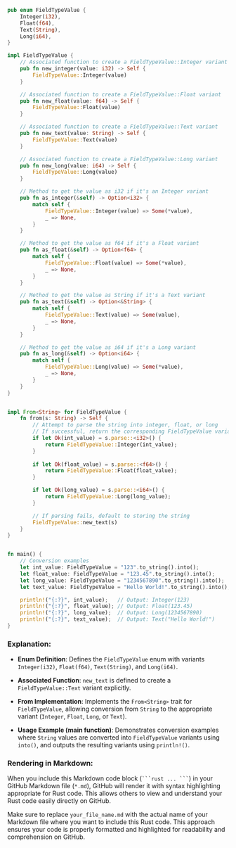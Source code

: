 ```rust
pub enum FieldTypeValue {
    Integer(i32),
    Float(f64),
    Text(String),
    Long(i64),
}

impl FieldTypeValue {
    // Associated function to create a FieldTypeValue::Integer variant
    pub fn new_integer(value: i32) -> Self {
        FieldTypeValue::Integer(value)
    }

    // Associated function to create a FieldTypeValue::Float variant
    pub fn new_float(value: f64) -> Self {
        FieldTypeValue::Float(value)
    }

    // Associated function to create a FieldTypeValue::Text variant
    pub fn new_text(value: String) -> Self {
        FieldTypeValue::Text(value)
    }

    // Associated function to create a FieldTypeValue::Long variant
    pub fn new_long(value: i64) -> Self {
        FieldTypeValue::Long(value)
    }

    // Method to get the value as i32 if it's an Integer variant
    pub fn as_integer(&self) -> Option<i32> {
        match self {
            FieldTypeValue::Integer(value) => Some(*value),
            _ => None,
        }
    }

    // Method to get the value as f64 if it's a Float variant
    pub fn as_float(&self) -> Option<f64> {
        match self {
            FieldTypeValue::Float(value) => Some(*value),
            _ => None,
        }
    }

    // Method to get the value as String if it's a Text variant
    pub fn as_text(&self) -> Option<&String> {
        match self {
            FieldTypeValue::Text(value) => Some(value),
            _ => None,
        }
    }

    // Method to get the value as i64 if it's a Long variant
    pub fn as_long(&self) -> Option<i64> {
        match self {
            FieldTypeValue::Long(value) => Some(*value),
            _ => None,
        }
    }
}


impl From<String> for FieldTypeValue {
    fn from(s: String) -> Self {
        // Attempt to parse the string into integer, float, or long
        // If successful, return the corresponding FieldTypeValue variant
        if let Ok(int_value) = s.parse::<i32>() {
            return FieldTypeValue::Integer(int_value);
        }
        
        if let Ok(float_value) = s.parse::<f64>() {
            return FieldTypeValue::Float(float_value);
        }

        if let Ok(long_value) = s.parse::<i64>() {
            return FieldTypeValue::Long(long_value);
        }

        // If parsing fails, default to storing the string
        FieldTypeValue::new_text(s)
    }
}


fn main() {
    // Conversion examples
    let int_value: FieldTypeValue = "123".to_string().into();
    let float_value: FieldTypeValue = "123.45".to_string().into();
    let long_value: FieldTypeValue = "1234567890".to_string().into();
    let text_value: FieldTypeValue = "Hello World!".to_string().into();

    println!("{:?}", int_value);   // Output: Integer(123)
    println!("{:?}", float_value); // Output: Float(123.45)
    println!("{:?}", long_value);  // Output: Long(1234567890)
    println!("{:?}", text_value);  // Output: Text("Hello World!")
}
```



### Explanation:

- **Enum Definition**: Defines the `FieldTypeValue` enum with variants `Integer(i32)`, `Float(f64)`, `Text(String)`, and `Long(i64)`.

- **Associated Function**: `new_text` is defined to create a `FieldTypeValue::Text` variant explicitly.

- **From<String> Implementation**: Implements the `From<String>` trait for `FieldTypeValue`, allowing conversion from `String` to the appropriate variant (`Integer`, `Float`, `Long`, or `Text`).

- **Usage Example (main function)**: Demonstrates conversion examples where `String` values are converted into `FieldTypeValue` variants using `into()`, and outputs the resulting variants using `println!()`.

### Rendering in Markdown:

When you include this Markdown code block (` ```rust ... ``` `) in your GitHub Markdown file (`*.md`), GitHub will render it with syntax highlighting appropriate for Rust code. This allows others to view and understand your Rust code easily directly on GitHub.

Make sure to replace `your_file_name.md` with the actual name of your Markdown file where you want to include this Rust code. This approach ensures your code is properly formatted and highlighted for readability and comprehension on GitHub.

